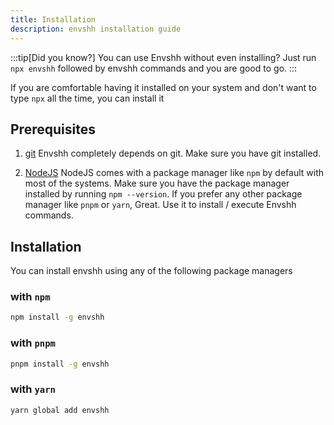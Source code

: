 ```yaml
---
title: Installation
description: envshh installation guide
---
```


:::tip[Did you know?]
You can use Envshh without even installing? Just run `npx envshh` followed by envshh commands and you are good to go.
:::

If you are comfortable having it installed on your system and don't want to type `npx` all the time, you can install it

## Prerequisites

1. [git](https://git-scm.com/downloads)
   Envshh completely depends on git. Make sure you have git installed.

2. [NodeJS](https://nodejs.org/en/download)
   NodeJS comes with a package manager like `npm` by default with most of the systems. Make sure you have the package manager installed by running `npm --version`. If you prefer any other package manager like `pnpm` or `yarn`, Great. Use it to install / execute Envshh commands.

## Installation

You can install envshh using any of the following package managers

### with `npm`

  ```sh
  npm install -g envshh
  ```

### with `pnpm`

  ```sh
  pnpm install -g envshh
  ```

### with `yarn`

  ```sh
  yarn global add envshh
  ```
